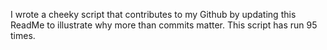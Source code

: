 I wrote a cheeky script that contributes to my Github by updating this ReadMe to illustrate why more than commits matter. This script has run 95 times.